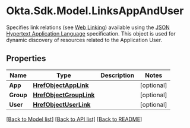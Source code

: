 # Okta.Sdk.Model.LinksAppAndUser
Specifies link relations (see [Web Linking](https://www.rfc-editor.org/rfc/rfc8288)) available using the [JSON Hypertext Application Language](https://datatracker.ietf.org/doc/html/draft-kelly-json-hal-06) specification. This object is used for dynamic discovery of resources related to the Application User.

## Properties

Name | Type | Description | Notes
------------ | ------------- | ------------- | -------------
**App** | [**HrefObjectAppLink**](HrefObjectAppLink.md) |  | [optional] 
**Group** | [**HrefObjectGroupLink**](HrefObjectGroupLink.md) |  | [optional] 
**User** | [**HrefObjectUserLink**](HrefObjectUserLink.md) |  | [optional] 

[[Back to Model list]](../README.md#documentation-for-models) [[Back to API list]](../README.md#documentation-for-api-endpoints) [[Back to README]](../README.md)

